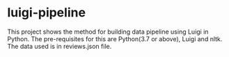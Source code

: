 # luigi-pipeline
This project shows the method for building data pipeline using Luigi in Python.
The pre-requisites for this are Python(3.7 or above), Luigi and nltk.
The data used is in reviews.json file.
